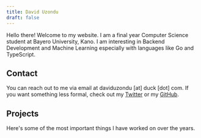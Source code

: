 ```yaml
---
title: David Uzondu
draft: false
---
```


Hello there! Welcome to my website. I am a final year Computer Science student at Bayero University, Kano. I am interesting in Backend Development and Machine Learning especially with languages like Go and TypeScript.

## Contact

You can reach out to me via email at daviduzondu [at] duck [dot] com. If you want something less formal, check out my [Twitter](https://twitter.com/mrdaviduzondu) or my [GitHub](https://github.com/daviduzondu).

## Projects

Here's some of the most important things I have worked on over the years.

<div class="responsive-grid">
<!-- projects-card title="Spaces Downloader" description="A Twitter Spaces downloader built with TypeScript." -->

<!-- projects-card title="OTMS" description="An Online Test Management System built with Next.js and Nest.js." -->
</div>
